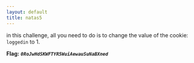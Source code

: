 ```yaml
---
layout: default
title: natas5
---
```




in this challenge, all you need to do is to change the value of the cookie: `loggedin` to 1.


**Flag:** ***`0RoJwHdSKWFTYR5WuiAewauSuNaBXned`*** 

